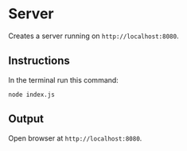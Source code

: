 # Server

Creates a server running on `http://localhost:8080`.

## Instructions

In the terminal run this command:

`node index.js`

## Output

Open browser at `http://localhost:8080`.
